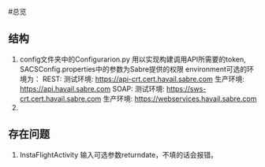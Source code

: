 #总览

## 结构
1. config文件夹中的Configurarion.py 用以实现构建调用API所需要的token, SACSConfig.properties中的参数为Sabre提供的权限
	environment可选的环境为：
	REST:
	测试环境: https://api-crt.cert.havail.sabre.com
	生产环境: https://api.havail.sabre.com
	SOAP:
	测试环境: https://sws-crt.cert.havail.sabre.com
	生产环境: https://webservices.havail.sabre.com
2. 

## 存在问题
1. InstaFlightActivity
	输入可选参数returndate，不填的话会报错。